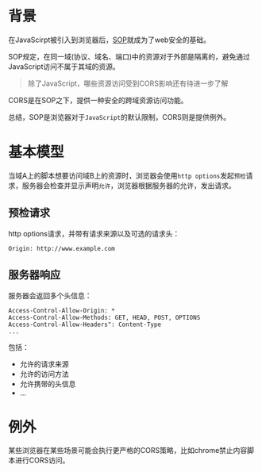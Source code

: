 # 背景
在JavaScirpt被引入到浏览器后，[SOP](https://en.wikipedia.org/wiki/Same-origin_policy)就成为了web安全的基础。

SOP规定，在同一域(协议、域名、端口)中的资源对于外部是隔离的，避免通过JavaScript访问不属于其域的资源。

>除了JavaScript，哪些资源访问受到CORS影响还有待进一步了解

CORS是在SOP之下，提供一种安全的跨域资源访问功能。

总结，SOP是浏览器对于`JavaScript`的默认限制，CORS则是提供例外。

# 基本模型
当域A上的脚本想要访问域B上的资源时，浏览器会使用`http options`发起`预检`请求，服务器会检查并显示声明`允许`，浏览器根据服务器的允许，发出请求。

## 预检请求
http options请求，并带有请求来源以及可选的请求头：
```
Origin: http://www.example.com
```

## 服务器响应
服务器会返回多个头信息：
```
Access-Control-Allow-Origin: *
Access-Control-Allow-Methods: GET, HEAD, POST, OPTIONS
Access-Control-Allow-Headers": Content-Type
...
```
包括：

- 允许的请求来源
- 允许的访问方法
- 允许携带的头信息
- ...

# 例外
某些浏览器在某些场景可能会执行更严格的CORS策略，比如chrome禁止内容脚本进行CORS访问。